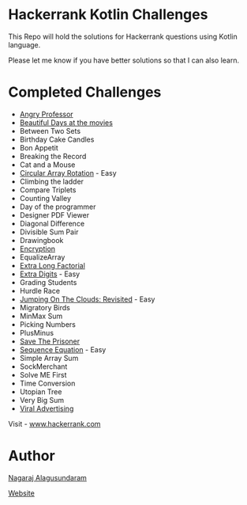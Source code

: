 # Hackerrank Kotlin Challenges

This Repo will hold the solutions for Hackerrank questions using Kotlin language.

Please let me know if you have better solutions so that I can also learn. 

# Completed Challenges

* [Angry Professor](https://www.hackerrank.com/challenges/angry-professor/problem)
* [Beautiful Days at the movies](https://www.hackerrank.com/challenges/beautiful-days-at-the-movies/problem)
* Between Two Sets
* Birthday Cake Candles
* Bon Appetit
* Breaking the Record
* Cat and a Mouse
* [Circular Array Rotation](https://www.hackerrank.com/challenges/circular-array-rotation/problem) - Easy
* Climbing the ladder
* Compare Triplets
* Counting Valley
* Day of the programmer
* Designer PDF Viewer
* Diagonal Difference
* Divisible Sum Pair
* Drawingbook 
* [Encryption](https://www.hackerrank.com/challenges/encryption/problem)
* EqualizeArray
* [Extra Long Factorial](https://www.hackerrank.com/challenges/extra-long-factorials/problem)
* [Extra Digits](https://www.hackerrank.com/challenges/find-digits/problem) - Easy
* Grading Students
* Hurdle Race
* [Jumping On The Clouds: Revisited](https://www.hackerrank.com/challenges/jumping-on-the-clouds-revisited/problem) - Easy
* Migratory Birds
* MinMax Sum
* Picking Numbers
* PlusMinus
* [Save The Prisoner](https://www.hackerrank.com/challenges/save-the-prisoner/problem)
* [Sequence Equation](https://www.hackerrank.com/challenges/permutation-equation/problem) - Easy
* Simple Array Sum
* SockMerchant
* Solve ME First
* Time Conversion
* Utopian Tree
* Very Big Sum
* [Viral Advertising](https://www.hackerrank.com/challenges/strange-advertising/problem)

Visit - www.hackerrank.com

# Author
[Nagaraj Alagusundaram](https://iamnagaraj.com)

[Website](https://iamnagaraj.com)

